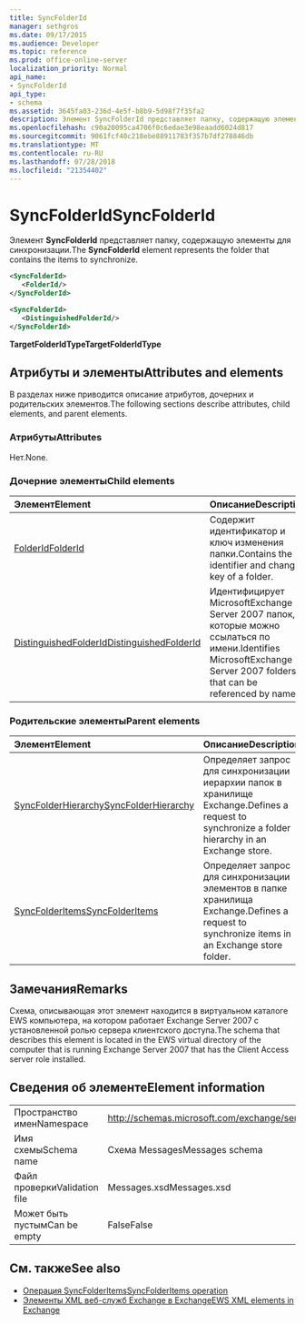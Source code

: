 ```yaml
---
title: SyncFolderId
manager: sethgros
ms.date: 09/17/2015
ms.audience: Developer
ms.topic: reference
ms.prod: office-online-server
localization_priority: Normal
api_name:
- SyncFolderId
api_type:
- schema
ms.assetid: 3645fa03-236d-4e5f-b8b9-5d98f7f35fa2
description: Элемент SyncFolderId представляет папку, содержащую элементы для синхронизации.
ms.openlocfilehash: c90a20095ca4706f0c6edae3e98eaadd6024d817
ms.sourcegitcommit: 9061fcf40c218ebe88911783f357b7df278846db
ms.translationtype: MT
ms.contentlocale: ru-RU
ms.lasthandoff: 07/28/2018
ms.locfileid: "21354402"
---
```

# <a name="syncfolderid"></a><span data-ttu-id="c378a-103">SyncFolderId</span><span class="sxs-lookup"><span data-stu-id="c378a-103">SyncFolderId</span></span>

<span data-ttu-id="c378a-104">Элемент **SyncFolderId** представляет папку, содержащую элементы для синхронизации.</span><span class="sxs-lookup"><span data-stu-id="c378a-104">The **SyncFolderId** element represents the folder that contains the items to synchronize.</span></span> 
  
```xml
<SyncFolderId>
   <FolderId/>
</SyncFolderId>
```

```xml
<SyncFolderId>
   <DistinguishedFolderId/> 
</SyncFolderId>
```

<span data-ttu-id="c378a-105">**TargetFolderIdType**</span><span class="sxs-lookup"><span data-stu-id="c378a-105">**TargetFolderIdType**</span></span>

## <a name="attributes-and-elements"></a><span data-ttu-id="c378a-106">Атрибуты и элементы</span><span class="sxs-lookup"><span data-stu-id="c378a-106">Attributes and elements</span></span>

<span data-ttu-id="c378a-107">В разделах ниже приводится описание атрибутов, дочерних и родительских элементов.</span><span class="sxs-lookup"><span data-stu-id="c378a-107">The following sections describe attributes, child elements, and parent elements.</span></span>
  
### <a name="attributes"></a><span data-ttu-id="c378a-108">Атрибуты</span><span class="sxs-lookup"><span data-stu-id="c378a-108">Attributes</span></span>

<span data-ttu-id="c378a-109">Нет.</span><span class="sxs-lookup"><span data-stu-id="c378a-109">None.</span></span>
  
### <a name="child-elements"></a><span data-ttu-id="c378a-110">Дочерние элементы</span><span class="sxs-lookup"><span data-stu-id="c378a-110">Child elements</span></span>

|<span data-ttu-id="c378a-111">**Элемент**</span><span class="sxs-lookup"><span data-stu-id="c378a-111">**Element**</span></span>|<span data-ttu-id="c378a-112">**Описание**</span><span class="sxs-lookup"><span data-stu-id="c378a-112">**Description**</span></span>|
|:-----|:-----|
|[<span data-ttu-id="c378a-113">FolderId</span><span class="sxs-lookup"><span data-stu-id="c378a-113">FolderId</span></span>](folderid.md) <br/> |<span data-ttu-id="c378a-114">Содержит идентификатор и ключ изменения папки.</span><span class="sxs-lookup"><span data-stu-id="c378a-114">Contains the identifier and change key of a folder.</span></span>  <br/> |
|[<span data-ttu-id="c378a-115">DistinguishedFolderId</span><span class="sxs-lookup"><span data-stu-id="c378a-115">DistinguishedFolderId</span></span>](distinguishedfolderid.md) <br/> |<span data-ttu-id="c378a-116">Идентифицирует MicrosoftExchange Server 2007 папок, которые можно ссылаться по имени.</span><span class="sxs-lookup"><span data-stu-id="c378a-116">Identifies MicrosoftExchange Server 2007 folders that can be referenced by name.</span></span>  <br/> |
   
### <a name="parent-elements"></a><span data-ttu-id="c378a-117">Родительские элементы</span><span class="sxs-lookup"><span data-stu-id="c378a-117">Parent elements</span></span>

|<span data-ttu-id="c378a-118">**Элемент**</span><span class="sxs-lookup"><span data-stu-id="c378a-118">**Element**</span></span>|<span data-ttu-id="c378a-119">**Описание**</span><span class="sxs-lookup"><span data-stu-id="c378a-119">**Description**</span></span>|
|:-----|:-----|
|[<span data-ttu-id="c378a-120">SyncFolderHierarchy</span><span class="sxs-lookup"><span data-stu-id="c378a-120">SyncFolderHierarchy</span></span>](syncfolderhierarchy.md) <br/> |<span data-ttu-id="c378a-121">Определяет запрос для синхронизации иерархии папок в хранилище Exchange.</span><span class="sxs-lookup"><span data-stu-id="c378a-121">Defines a request to synchronize a folder hierarchy in an Exchange store.</span></span>  <br/> |
|[<span data-ttu-id="c378a-122">SyncFolderItems</span><span class="sxs-lookup"><span data-stu-id="c378a-122">SyncFolderItems</span></span>](syncfolderitems.md) <br/> |<span data-ttu-id="c378a-123">Определяет запрос для синхронизации элементов в папке хранилища Exchange.</span><span class="sxs-lookup"><span data-stu-id="c378a-123">Defines a request to synchronize items in an Exchange store folder.</span></span>  <br/> |
   
## <a name="remarks"></a><span data-ttu-id="c378a-124">Замечания</span><span class="sxs-lookup"><span data-stu-id="c378a-124">Remarks</span></span>

<span data-ttu-id="c378a-125">Схема, описывающая этот элемент находится в виртуальном каталоге EWS компьютера, на котором работает Exchange Server 2007 с установленной ролью сервера клиентского доступа.</span><span class="sxs-lookup"><span data-stu-id="c378a-125">The schema that describes this element is located in the EWS virtual directory of the computer that is running Exchange Server 2007 that has the Client Access server role installed.</span></span>
  
## <a name="element-information"></a><span data-ttu-id="c378a-126">Сведения об элементе</span><span class="sxs-lookup"><span data-stu-id="c378a-126">Element information</span></span>

|||
|:-----|:-----|
|<span data-ttu-id="c378a-127">Пространство имен</span><span class="sxs-lookup"><span data-stu-id="c378a-127">Namespace</span></span>  <br/> |http://schemas.microsoft.com/exchange/services/2006/messages  <br/> |
|<span data-ttu-id="c378a-128">Имя схемы</span><span class="sxs-lookup"><span data-stu-id="c378a-128">Schema name</span></span>  <br/> |<span data-ttu-id="c378a-129">Схема Messages</span><span class="sxs-lookup"><span data-stu-id="c378a-129">Messages schema</span></span>  <br/> |
|<span data-ttu-id="c378a-130">Файл проверки</span><span class="sxs-lookup"><span data-stu-id="c378a-130">Validation file</span></span>  <br/> |<span data-ttu-id="c378a-131">Messages.xsd</span><span class="sxs-lookup"><span data-stu-id="c378a-131">Messages.xsd</span></span>  <br/> |
|<span data-ttu-id="c378a-132">Может быть пустым</span><span class="sxs-lookup"><span data-stu-id="c378a-132">Can be empty</span></span>  <br/> |<span data-ttu-id="c378a-133">False</span><span class="sxs-lookup"><span data-stu-id="c378a-133">False</span></span>  <br/> |
   
## <a name="see-also"></a><span data-ttu-id="c378a-134">См. также</span><span class="sxs-lookup"><span data-stu-id="c378a-134">See also</span></span>

- [<span data-ttu-id="c378a-135">Операция SyncFolderItems</span><span class="sxs-lookup"><span data-stu-id="c378a-135">SyncFolderItems operation</span></span>](syncfolderitems-operation.md)
- [<span data-ttu-id="c378a-136">Элементы XML веб-служб Exchange в Exchange</span><span class="sxs-lookup"><span data-stu-id="c378a-136">EWS XML elements in Exchange</span></span>](ews-xml-elements-in-exchange.md)

